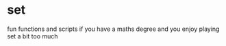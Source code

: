 # set
fun functions and scripts if you have a maths degree and you enjoy playing set a bit too much
